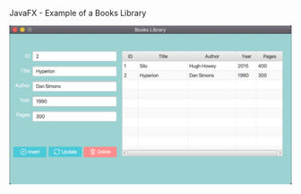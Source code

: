 JavaFX - Example of a Books Library

![alt text](https://github.com/RomainCrispini/Library/blob/master/LibraryCover.png?raw=true)
